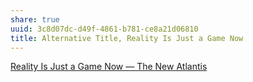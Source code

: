 ```yaml
---
share: true
uuid: 3c8d07dc-d49f-4861-b781-ce8a21d06810
title: Alternative Title, Reality Is Just a Game Now
---
```

[Reality Is Just a Game Now — The New Atlantis](https://www.thenewatlantis.com/publications/reality-is-just-a-game-now)